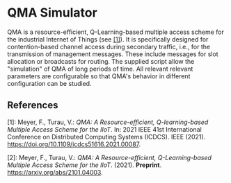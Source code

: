 # QMA Simulator 

QMA is a resource-efficient, Q-Learning-based multiple access scheme for the industrial Internet of Things (see [[1]](#References)). It is specifically designed for contention-based channel access during secondary traffic, i.e., for the transmission of management messages. These include messages for slot allocation or broadcasts for routing. The supplied script allow the "simulation" of QMA of long periods of time. All relevant relevant parameters are configurable so that QMA's behavior in different configuration can be studied.



## References

[1]: Meyer, F., Turau, V.: *QMA: A Resource-efficient, Q-learning-based Multiple Access Scheme for the IIoT*. In: 2021 IEEE 41st International Conference on Distributed Computing Systems (ICDCS). IEEE (2021). <https://doi.org/10.1109/icdcs51616.2021.00087>.

[2]: Meyer, F., Turau, V.: *QMA: A Resource-efficient, Q-Learning-based Multiple Access Scheme for the IIoT*. (2021). **Preprint**. <https://arxiv.org/abs/2101.04003>.

